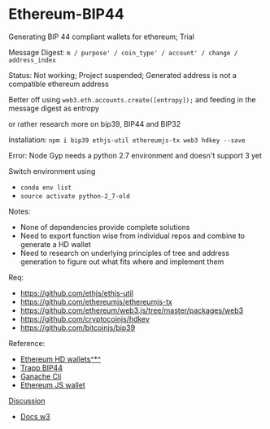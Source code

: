 # Ethereum-BIP44
Generating BIP 44 compliant wallets for ethereum; Trial

Message Digest: `m / purpose' / coin_type' / account' / change / address_index`

Status:
Not working; Project suspended;
Generated address is not a compatible ethereum address

Better off using `web3.eth.accounts.create([entropy]);` and feeding in the message digest as entropy

or rather research more on bip39, BIP44 and BIP32



Installation:
`npm i bip39 ethjs-util ethereumjs-tx web3 hdkey --save`

Error:
Node Gyp needs a python 2.7 environment and doesn't support 3 yet

Switch environment using
- `conda env list`
- `source activate python-2_7-old`

Notes:
- None of dependencies provide complete solutions
- Need to export function wise from individual repos and combine to generate a HD wallet
- Need to research on underlying principles of tree and address generation to figure out what fits where and implement them


Req:
- https://github.com/ethjs/ethjs-util
- https://github.com/ethereumjs/ethereumjs-tx
- https://github.com/ethereum/web3.js/tree/master/packages/web3
- https://github.com/cryptocoinjs/hdkey
- https://github.com/bitcoinjs/bip39


Reference:
- [Ethereum HD wallets^*^](https://medium.com/bitcraft/so-you-want-to-build-an-ethereum-hd-wallet-cb2b7d7e4998)
- [Trapp BIP44](https://github.com/trapp/ethereum-bip44)
- [Ganache Cli](https://github.com/trufflesuite/ganache-cli/pull/44/files#diff-f3d2a8282458e5cf231eee263cd57075R32)
- [Ethereum JS wallet](https://github.com/ethereumjs/ethereumjs-wallet)

[Discussion](https://github.com/ethereum/EIPs/issues/84#issue-143651804)

- [Docs w3](https://web3js.readthedocs.io/en/1.0/web3-eth-accounts.html#parameters)
